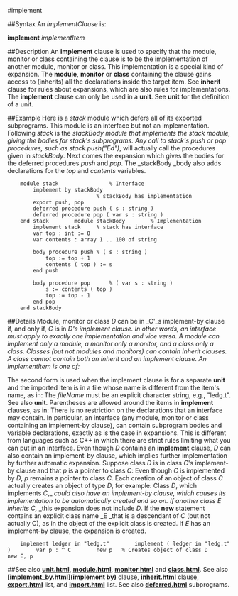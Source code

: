 
#implement

##Syntax
An _implementClause_ is:

**implement** _implementItem_




##Description
An **implement** clause is used to specify that the module, monitor or class containing the clause is to be the implementation of another module, monitor or class. This implementation is a special kind of expansion. The **module**, **monitor** or **class** containing the clause gains access to (inherits) all the declarations inside the target item. See **inherit** clause for rules about expansions, which are also rules for implementations.
The **implement** clause can only be used in a **unit**. See **unit** for the definition of a unit.



##Example
Here is a _stack_ module which defers all of its exported subprograms. This module is an interface but not an implementation. Following _stack_ is the _stackBody _module that implements the _stack_ module, giving the bodies for _stack_'s subprograms. Any call to _stack's_ _push_ or _pop_ procedures, such as _stack_._push(_"Ed"_)_, will actually call the procedures given in _stackBody_.
Next comes the expansion which gives the bodies for the deferred procedures _push_ and _pop_. The _stackBody _body also adds declarations for the _top_ and _contents_ variables.


        module stack                % Interface
            implement by stackBody
                                % stackBody has implementation
            export push, pop
            deferred procedure push ( s : string )
            deferred procedure pop ( var s : string )
        end stack        module stackBody        % Implementation
            implement stack     % stack has interface
            var top : int := 0
            var contents : array 1 .. 100 of string
        
            body procedure push % ( s : string )
                top := top + 1
                contents ( top ) := s
            end push
        
            body procedure pop      % ( var s : string )
                s := contents ( top )
                top := top - 1
            end pop
        end stackBody
##Details
Module, monitor or class _D_ can be in _C'_s implement-by clause if, and only if, _C_ is in _D'_s implement clause. In other words, an interface must apply to exactly one implementation and vice versa. A module can implement only a module, a monitor only a monitor, and a class only a class. Classes (but not modules and monitors) can contain inherit clauses. A class cannot contain both an inherit and an implement clause.
An _implementItem_ is one of_:_




The second form is used when the implement clause is for a separate **unit** and the imported item is in a file whose name is different from the item's name, as in:
The _fileName_ must be an explicit character string, e.g., "ledg.t". See also **unit**. Parentheses are allowed around the items in **implement** clauses, as in:
There is no restriction on the declarations that an interface may contain. In particular, an interface (any module, monitor or class containing an implement-by clause), can contain subprogram bodies and variable declarations, exactly as is the case in expansions. This is different from languages such as C++ in which there are strict rules limiting what you can put in an interface.
Even though _D_ contains an **implement** clause, _D_ can also contain an implement-by clause, which implies further implementation by further automatic expansion.
Suppose class _D_ is in class _C_'s implement-by clause and that _p_ is a pointer to class _C_:
Even though _C_ is implemented by _D_, _p_ remains a pointer to class _C_. Each creation of an object of class _C_ actually creates an object of type _D_, for example:
Class _D_, which implements _C_,_ _could also have an implement-by clause, which causes its implementation to be automatically created and so on. If another class _E_ inherits _C_,_ _this expansion does not include _D_.
If the **new** statement contains an explicit class name _E _that is a descendant of _C_ (but not actually C), as in
the object of the explicit class is created. If _E_ has an implement-by clause, the expansion is created.


        implement ledger in "ledg.t"        implement ( ledger in "ledg.t" )        var p : ^ C        new p   % Creates object of class D        new E, p
##See also
**[unit.html](unit)**, **[module.html](module)**, **[monitor.html](monitor)** and **[class.html](class)**. See also **[implement_by.html](implement by)** clause, **[inherit.html](inherit)** clause, **[export.html](export)** list, and **[import.html](import)** list. See also **[deferred.html](deferred)** subprograms.


